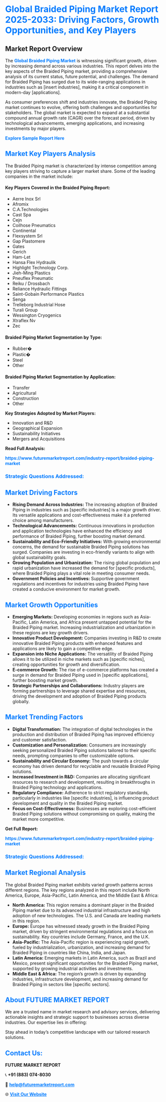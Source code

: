 <h1 style="color: #007BFF;">Global Braided Piping Market Report 2025-2033: Driving Factors, Growth Opportunities, and Key Players</h1>

<section id="overview">
<h2>Market Report Overview</h2>
<p>The <a href="https://www.futuremarketreport.com/industry-report/braided-piping-market" style="color: #007BFF; text-decoration: none;"><strong>Global Braided Piping Market</strong></a> is witnessing significant growth, driven by increasing demand across various industries. This report delves into the key aspects of the Braided Piping market, providing a comprehensive analysis of its current status, future potential, and challenges. The demand for Braided Piping has surged due to its wide-ranging applications in industries such as [insert industries], making it a critical component in modern-day [applications].</p>
<p>As consumer preferences shift and industries innovate, the Braided Piping market continues to evolve, offering both challenges and opportunities for stakeholders. The global market is expected to expand at a substantial compound annual growth rate (CAGR) over the forecast period, driven by technological advancements, emerging applications, and increasing investments by major players.</p>
</section>

<section id="overview">
<p><a href="https://www.futuremarketreport.com/request-sample/reportId=29568" style="color: #007BFF; text-decoration: none;"><strong>Explore Sample Report Here</strong></a></p>
</section>

<section id="key-players">
<h2 style="color: #007BFF;">Market Key Players Analysis</h2>
<p>The Braided Piping market is characterized by intense competition among key players striving to capture a larger market share. Some of the leading companies in the market include:</p>
<h4>Key Players Covered in the Braided Piping Report:</h4>
<ul><li>Aerre Inox Srl</li><li>Afromix</li><li>C.A.Technologies</li><li>Cast Spa</li><li>Cejn</li><li>Coilhose Pneumatics</li><li>Continental</li><li>Flexsystem Srl</li><li>Gap Plastomere</li><li>Gates</li><li>Gerich</li><li>Ham-Let</li><li>Hansa Flex Hydraulik</li><li>Highlight Technology Corp.</li><li>Jieh-Ming Plastics</li><li>Pneuflex Pneumatic</li><li>Reiku / Drossbach</li><li>Reliance Hydraulic Fittings</li><li>Saint-Gobain Performance Plastics</li><li>Senga</li><li>Trelleborg Industrial Hose</li><li>Turali Group</li><li>Wessington Cryogenics</li><li>Xtraflex Nv</li><li>Zec</li></ul>
<h4>Braided Piping Market Segmentation by Type:</h4>
<ul><li>Rubber�</li><li>Plastic�</li><li>Steel</li><li>Other</li></ul>

<h4>Braided Piping Market Segmentation by Application:</h4>
<ul><li>Transfer</li><li>Agricultural</li><li>Construction</li><li>Other</li></ul>
<p><strong>Key Strategies Adopted by Market Players:</strong></p>
<ul>
<li>Innovation and R&D</li>
<li>Geographical Expansion</li>
<li>Sustainability Initiatives</li>
<li>Mergers and Acquisitions</li>
</ul>
</section>

<section>
<p><strong>Read Full Analysis: </strong></p><a href="https://www.futuremarketreport.com/industry-report/braided-piping-market" style="color: #007BFF; text-decoration: none;"><strong>https://www.futuremarketreport.com/industry-report/braided-piping-market</strong></a>
<h3 style="color: #007BFF;">Strategic Questions Addressed:</h3>
</section>

<section id="driving-factors">
<h2 style="color: #007BFF;">Market Driving Factors</h2>
<ul>
<li><strong>Rising Demand Across Industries:</strong> The increasing adoption of Braided Piping in industries such as [specific industries] is a major growth driver. Its versatile applications and cost-effectiveness make it a preferred choice among manufacturers.</li>
<li><strong>Technological Advancements:</strong> Continuous innovations in production and application technologies have enhanced the efficiency and performance of Braided Piping, further boosting market demand.</li>
<li><strong>Sustainability and Eco-Friendly Initiatives:</strong> With growing environmental concerns, the demand for sustainable Braided Piping solutions has surged. Companies are investing in eco-friendly variants to align with global sustainability goals.</li>
<li><strong>Growing Population and Urbanization:</strong> The rising global population and rapid urbanization have increased the demand for [specific products], where Braided Piping plays a vital role in meeting consumer needs.</li>
<li><strong>Government Policies and Incentives:</strong> Supportive government regulations and incentives for industries using Braided Piping have created a conducive environment for market growth.</li>
</ul>
</section>

<section id="growth-opportunities">
<h2 style="color: #007BFF;">Market Growth Opportunities</h2>
<ul>
<li><strong>Emerging Markets:</strong> Developing economies in regions such as Asia-Pacific, Latin America, and Africa present untapped potential for the Braided Piping market. Increasing industrialization and urbanization in these regions are key growth drivers.</li>
<li><strong>Innovative Product Development:</strong> Companies investing in R&D to create innovative Braided Piping products with enhanced features and applications are likely to gain a competitive edge.</li>
<li><strong>Expansion into Niche Applications:</strong> The versatility of Braided Piping allows it to be utilized in niche markets such as [specific niches], creating opportunities for growth and diversification.</li>
<li><strong>E-commerce Growth:</strong> The rise of e-commerce platforms has created a surge in demand for Braided Piping used in [specific applications], further boosting market growth.</li>
<li><strong>Strategic Partnerships and Collaborations:</strong> Industry players are forming partnerships to leverage shared expertise and resources, driving the development and adoption of Braided Piping products globally.</li>
</ul>
</section>

<section id="trending-factors">
<h2 style="color: #007BFF;">Market Trending Factors</h2>
<ul>
<li><strong>Digital Transformation:</strong> The integration of digital technologies in the production and distribution of Braided Piping has improved efficiency and customer satisfaction.</li>
<li><strong>Customization and Personalization:</strong> Consumers are increasingly seeking personalized Braided Piping solutions tailored to their specific needs, prompting companies to offer customizable options.</li>
<li><strong>Sustainability and Circular Economy:</strong> The push towards a circular economy has driven demand for recyclable and reusable Braided Piping solutions.</li>
<li><strong>Increased Investment in R&D:</strong> Companies are allocating significant resources to research and development, resulting in breakthroughs in Braided Piping technology and applications.</li>
<li><strong>Regulatory Compliance:</strong> Adherence to strict regulatory standards, particularly in industries like [specific industries], is influencing product development and quality in the Braided Piping market.</li>
<li><strong>Focus on Cost-Effectiveness:</strong> Businesses are exploring cost-efficient Braided Piping solutions without compromising on quality, making the market more competitive.</li>
</ul>
</section>

<section>
<p><strong>Get Full Report: </strong></p><a href="https://www.futuremarketreport.com/industry-report/braided-piping-market" style="color: #007BFF; text-decoration: none;"><strong>https://www.futuremarketreport.com/industry-report/braided-piping-market</strong></a>
<h3 style="color: #007BFF;">Strategic Questions Addressed:</h3>
</section>


<section id="regional-analysis">
<h2 style="color: #007BFF;">Market Regional Analysis</h2>
<p>The global Braided Piping market exhibits varied growth patterns across different regions. The key regions analyzed in this report include North America, Europe, Asia-Pacific, Latin America, and the Middle East & Africa:</p>
<ul>
<li><strong>North America:</strong> This region remains a dominant player in the Braided Piping market due to its advanced industrial infrastructure and high adoption of new technologies. The U.S. and Canada are leading markets in this region.</li>
<li><strong>Europe:</strong> Europe has witnessed steady growth in the Braided Piping market, driven by stringent environmental regulations and a focus on sustainability. Key countries include Germany, France, and the U.K.</li>
<li><strong>Asia-Pacific:</strong> The Asia-Pacific region is experiencing rapid growth, fueled by industrialization, urbanization, and increasing demand for Braided Piping in countries like China, India, and Japan.</li>
<li><strong>Latin America:</strong> Emerging markets in Latin America, such as Brazil and Mexico, present significant opportunities for the Braided Piping market, supported by growing industrial activities and investments.</li>
<li><strong>Middle East & Africa:</strong> The region’s growth is driven by expanding industries, infrastructure development, and increasing demand for Braided Piping in sectors like [specific sectors].</li>
</ul>
</section>

<footer>
<h2 style="color: #007BFF;">About FUTURE MARKET REPORT</h2>
<p>We are a trusted name in market research and advisory services, delivering actionable insights and strategic support to businesses across diverse industries. Our expertise lies in offering:</p>

<p>Stay ahead in today’s competitive landscape with our tailored research solutions.</p>

<h2 style="color: #007BFF;">Contact Us:</h2>
<p><strong>FUTURE MARKET REPORT</strong></p>
<p>📞 <strong>+91 (883) 074-8030</strong></p>
<p>📧 <strong><a href="mailto:help@futuremarketreport.com" style="color: #007BFF;">help@futuremarketreport.com</a></strong></p>
<p>🌐 <strong><a href="https://www.futuremarketreport.com/" style="color: #007BFF;">Visit Our Website</a></strong></p>
</footer>